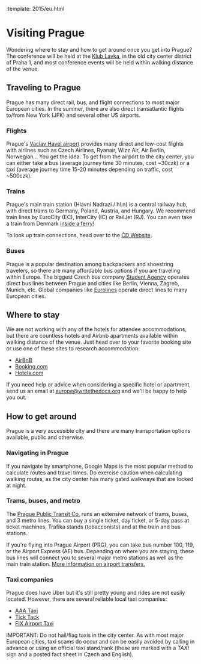 :template: 2015/eu.html

# Visiting Prague

Wondering where to stay and how to get around once you get into Prague? The
conference will be held at the [Klub Lavka][klub], in the old city center district
of Praha 1, and most conference events will be held within walking distance of the venue.

[klub]: http://www.lavka.cz/en/

## Traveling to Prague

Prague has many direct rail, bus, and flight connections to most major European cities. 
In the summer, there are also direct transatlantic flights to/from New York (JFK) and 
several other US airports.

### Flights

Prague's [Vaclav Havel airport](http://www.prg.aero/en/) provides many direct and low-cost
flights with airlines such as Czech Airlines, Ryanair, Wizz Air, Air Berlin, Norwegian... 
You get the idea. To get from the airport to the city center, you can either take a bus 
(average journey time 30 minutes, cost ~30czk) or a taxi (average journey time 15-20 minutes
depending on traffic, cost ~500czk).

### Trains

Prague's main train station (Hlavni Nadrazi / hl.n) is a central railway hub, with direct
trains to Germany, Poland, Austria, and Hungary. We recommend train lines by EuroCity (EC), 
InterCity (IC) or RailJet (RJ). You can even take a train from Denmark
 [inside a ferry!](http://en.wikipedia.org/wiki/Vogelfluglinie)

To look up train connections, head over to the [ČD Website](https://www.cd.cz/eshop/default.aspx).

### Buses

Prague is a popular destination among backpackers and shoestring travelers,
so there are many affordable bus options if you are traveling within Europe. 
The biggest Czech bus company [Student Agency](http://www.studentagency.eu/) operates direct
bus lines between Prague and cities like Berlin, Vienna, Zagreb, Munich, etc. Global companies like
[Eurolines](http://www.eurolines.com/en/) operate direct lines to many European cities.


## Where to stay

We are not working with any of the hotels for attendee accommodations, but
there are countless hotels and Airbnb apartments available within walking distance of the venue.
Just head over to your favorite booking site or use one of these sites to research accommodation:

* [AirBnB](https://www.airbnb.com/)
* [Booking.com](http://www.booking.com/)
* [Hotels.com](http://www.hotels.com/)

If you need help or advice when considering a specific hotel or apartment, 
send us an email at [europe@writethedocs.org](mailto:europe@writethedocs.org)
and we'll be happy to help you out.

## How to get around

Prague is a very accessible city and there are many transportation
options available, public and otherwise.

### Navigating in Prague

If you navigate by smartphone, Google Maps is the most popular method to calculate
routes and travel times. Do exercise caution when calculating walking routes, as the
city center has many gated walkways that are locked at night. 

### Trams, buses, and metro

The [Prague Public Transit Co.](http://www.dpp.cz/en/) runs an extensive network
of trams, buses, and 3 metro lines. You can buy a single ticket, day ticket, 
or 5-day pass at ticket machines, Trafika stands (tobacconists) and at the train and
bus stations. 

If you're flying into Prague Airport (PRG), you can take bus number 100, 119, or the
Airport Express (AE) bus. Depending on where you are staying, these bus lines
will connect you to several major metro stations as well as the main train station. 
[More information on airport transfers.](http://www.dpp.cz/en/public-transit-to-prague-airport/)

### Taxi companies

Prague does have Uber but it's still pretty young and rides are not easily located.
However, there are several reliable local taxi companies:

* [AAA Taxi](http://www.aaataxi.cz/en/)
* [Tick Tack](http://www.ticktack.cz/en)
* [FIX Airport Taxi](http://www.airportcars.cz/?page=o-nas&lang=en)

IMPORTANT: Do not hail/flag taxis in the city center. As with most major European cities,
taxi scams do occur and can be easily avoided by calling in advance or using an official taxi
stand/rank (these are marked with a _TAXI_ sign and a posted fact sheet in Czech and English).

